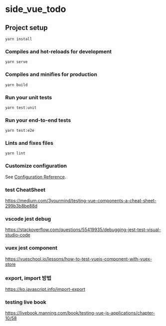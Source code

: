 # side_vue_todo

## Project setup

```
yarn install
```

### Compiles and hot-reloads for development

```
yarn serve
```

### Compiles and minifies for production

```
yarn build
```

### Run your unit tests

```
yarn test:unit
```

### Run your end-to-end tests

```
yarn test:e2e
```

### Lints and fixes files

```
yarn lint
```

### Customize configuration

See [Configuration Reference](https://cli.vuejs.org/config/).

### test CheatSheet

https://medium.com/3yourmind/testing-vue-components-a-cheat-sheet-299b3b8be88d

### vscode jest debug

https://stackoverflow.com/questions/55419935/debugging-jest-test-visual-studio-code

### vuex jest component

https://vueschool.io/lessons/how-to-test-vuejs-component-with-vuex-store

### export, import 방법

https://ko.javascript.info/import-export

### testing live book

https://livebook.manning.com/book/testing-vue-js-applications/chapter-10/58
